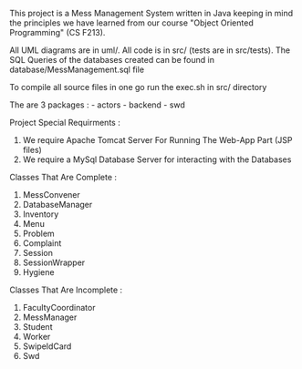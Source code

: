 This project is a Mess Management System written in Java keeping
in mind the principles we have learned from our course "Object
Oriented Programming" (CS F213).

All UML diagrams are in uml/.
All code is in src/ (tests are in src/tests).
The SQL Queries of the databases created can be found in database/MessManagement.sql file

To compile all source files in one go run the exec.sh in src/ directory

The are 3 packages :
	- actors 
	- backend
	- swd

Project Special Requirments :

1. We require Apache Tomcat Server For Running The Web-App Part (JSP files)
2. We require a MySql Database Server for interacting with the Databases

Classes That Are Complete :

1. MessConvener
2. DatabaseManager
3. Inventory
4. Menu
5. Problem
6. Complaint
7. Session
8. SessionWrapper
9. Hygiene


Classes That Are Incomplete :

1. FacultyCoordinator
2. MessManager
3. Student
4. Worker
5. SwipeIdCard
6. Swd
